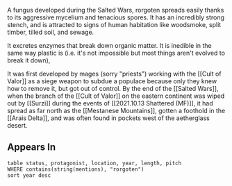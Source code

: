 A fungus developed during the Salted Wars, rorgoten spreads easily thanks to its aggressive mycelium and tenacious spores. It has an incredibly strong stench, and is attracted to signs of human habitation like woodsmoke, split timber, tilled soil, and sewage. 

It excretes enzymes that break down organic matter. It is inedible in the same way plastic is (i.e. it's not impossible but most things aren't evolved to break it down), 

It was first developed by mages (sorry "priests") working with the [[Cult of Valor]] as a siege weapon to subdue a populace because only they knew how to remove it, but got out of control. By the end of the [[Salted Wars]], when the branch of the [[Cult of Valor]] on the eastern continent was wiped out by [[Surzi]] during the events of [[2021.10.13 Shattered (MF)]], it had spread as far north as the [[Mestanese Mountains]], gotten a foothold in the [[Arais Delta]], and was often found in pockets west of the aetherglass desert.  


## Appears In

```dataview
table status, protagonist, location, year, length, pitch
WHERE contains(string(mentions), "rorgoten")
sort year desc
```